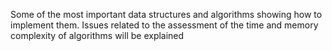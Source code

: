 Some of the most important data structures and algorithms showing how to implement them. Issues related to the assessment of the time and memory complexity of algorithms will be explained
